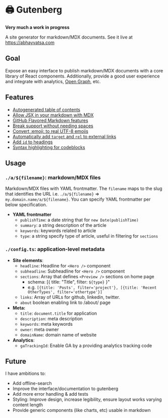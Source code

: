 # 🖨 Gutenberg

**Very much a work in progress**

A site generator for markdown/MDX documents. See it live at
https://abhayvatsa.com

## Goal

Expose an easy interface to publish markdown/MDX documents with a core library
of React components. Additionally, provide a good user experience and integrate
with analytics, [Open Graph](https://ogp.me/), etc.

## Features

- [Autogenerated table of contents](https://github.com/remarkjs/remark-toc)
- [Allow JSX in your markdown with MDX](https://github.com/mdx-js/mdx)
- [GitHub Flavored Markdown features](https://github.com/remarkjs/remark-gfm)
- [Break support without needing spaces](https://github.com/remarkjs/remark-breaks)
- [Convert :emoji: to real UTF-8 emojis](https://github.com/rhysd/remark-emoji)
- [Automatically add `target` and `rel` to external links](https://github.com/remarkjs/remark-external-links)
- [Add `id` to headings](https://github.com/remarkjs/remark-slug)
- [Syntax highlighting for codeblocks](https://github.com/FormidableLabs/prism-react-renderer)

## Usage

### `./a/${filename}`: markdown/MDX files

Markdown/MDX files with YAML frontmatter. The `filename` maps to the slug that
identifies the URL i.e. `./a/${filename}` => `my.domain.name/a/${filename}`. You
can specify YAML frontmatter per below specification.

- **YAML frontmatter**
  - `publishTime`: a date string that for `new Date(publishTime)`
  - `summary`: a string description of the article
  - `keywords`: keywords related to article
  - `type`: a string specify type of article, useful in filtering for `sections`

### `./config.ts`: application-level metadata

- **Site elements**:
  - `headline`: Headline for `<Hero />` component
  - `subheadline`: Subheadline for `<Hero />` component
  - `sections`: Array that defines `<Preview />` sections on home page
    - schema: [{ title: "Title", filter: `${type}` }"
    - e.g.
      `[{title: 'Posts', filter='project'}, [{title: 'Recent OtherTypes', filter='othertype'}]`
  - `links`: Array of URLs for github, linkedin, twitter.
  - `about` boolean enabling link to /about/ page
- **Meta:**
  - `title`: `document.title` for application
  - `description`: meta description
  - `keywords`: meta keywords
  - `owner`: meta owner
  - `domainName`: domain name of website
- **Analytics**:
  - `gaTrackingId`: Enable GA by a providing analytics tracking code

## Future

I have ambitions to:

- Add offline-search
- Improve the interface/documentation to gutenberg
- Add more error handling & add tests
- Styling: Improve design, increase legibility, ensure layout works varying
  content length
- Provide generic components (like charts, etc) usable in markdown
